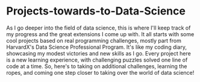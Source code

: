 # Projects-towards-to-Data-Science

As I go deeper into the field of data science, this is where I'll keep track of my progress and the great extensions I come up with. It all starts with some cool projects based on real programming challenges, mostly part from HarvardX's Data Science Professional Program. It's like my coding diary, showcasing my modest victories and new skills as I go. Every project here is a new learning experience, with challenging puzzles solved one line of code at a time. So, here's to taking on additional challenges, learning the ropes, and coming one step closer to taking over the world of data science!

